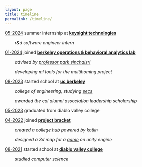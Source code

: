 ```yaml
---
layout: page
title: timeline
permalink: /timeline/
---
```


<ins>05-2024</ins> summer internship at [**keysight technologies**](http://www.keysight.com/)

&nbsp;&nbsp;&nbsp;&nbsp;&nbsp;&nbsp;&nbsp;&nbsp;*r&d software engineer intern*

<ins>01-2024</ins> joined [**berkeley operations & behavioral analytics lab**](https://parksinchaisri.github.io/#home)

&nbsp;&nbsp;&nbsp;&nbsp;&nbsp;&nbsp;&nbsp;&nbsp;*advised by [professor park sinchaisri](https://haas.berkeley.edu/faculty/park-sinchaisri/)*

&nbsp;&nbsp;&nbsp;&nbsp;&nbsp;&nbsp;&nbsp;&nbsp;*developing ml tools for the multihoming project*

<ins>08-2023</ins> started school at [**uc berkeley**](https://www.berkeley.edu/)

&nbsp;&nbsp;&nbsp;&nbsp;&nbsp;&nbsp;&nbsp;&nbsp;*college of engineering, studying [eecs](https://eecs.berkeley.edu/)*

&nbsp;&nbsp;&nbsp;&nbsp;&nbsp;&nbsp;&nbsp;&nbsp;*awarded the cal alumni association leadership scholarship*

<ins>05-2023</ins> graduated from diablo valley college

<ins>04-2022</ins> joined [**project bracket**](https://projectbracket.webflow.io/)

&nbsp;&nbsp;&nbsp;&nbsp;&nbsp;&nbsp;&nbsp;&nbsp;*created a [college hub](https://github.com/Snack0verlow/4CDLive) powered by kotlin*

&nbsp;&nbsp;&nbsp;&nbsp;&nbsp;&nbsp;&nbsp;&nbsp;*designed a 3d map for a [game](https://github.com/BrianStormDev/Dont-Lie) on unity engine*

<ins>08-2021</ins> started school at [**diablo valley college**](https://www.dvc.edu/)

&nbsp;&nbsp;&nbsp;&nbsp;&nbsp;&nbsp;&nbsp;&nbsp;*studied computer science*